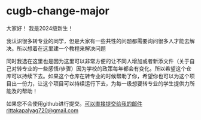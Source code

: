 # cugb-change-major

大家好！ 我是2024级新生！

我认识很多转专业的同学，但是大家有一些共性的问题都需要询问很多人才能去解决。所以想着在这里建一个教程来解决问题

同时我选在这里也是因为这里可以非常方便的让不同人增加或者新添文件（关于自己对转专业的一些感悟/步骤）因为学校的政策每年都会有变化。所以希望这个仓库可以持续下去。如果这个仓库在转专业的时候帮助了你，希望你也可以为这个项目出一份力，让这个项目可以持续运行下去，为每一级想要转专业的学生提供力所能及的帮助！

如果您不会使用github进行提交。可以直接提交给我的邮件rittakapalyag720@gmail.com

